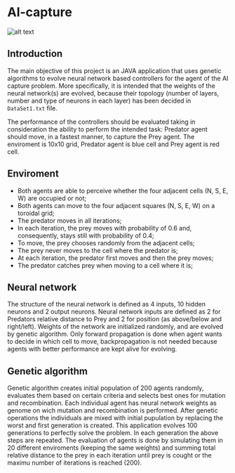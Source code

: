 # AI-capture

![alt text](https://github.com/IbrahimMuzaferija/AI-capture/master/enviroment-picture.png)

## Introduction

The main objective of this project is an JAVA application that uses genetic algorithms to evolve neural network based controllers for the agent of the AI capture problem. More specifically, it is intended that the weights of the neural network(s) are evolved, because their topology (number of layers, number and type of neurons in each layer) has been decided in ```DataSet1.txt``` file. 

The performance of the controllers should be evaluated taking in consideration the ability to perform the intended task: Predator agent should move, in a fastest manner, to capture the Prey agent. The enviroment is 10x10 grid, Predator agent is blue cell and Prey agent is red cell.



## Enviroment

- Both  agents  are  able  to  perceive  whether  the  four  adjacent  cells  (N,  S,  E,  W)  are  occupied  or  not;  
- Both  agents  can  move  to  the  four  adjacent  squares  (N,  S,  E,  W)  on  a  toroidal  grid;  
- The  predator  moves  in  all  iterations;  
- In  each  iteration,  the  prey  moves  with  probability  of  0.6  and,  consequently, stays  still  with  probability  of 0.4;
- To  move,  the  prey  chooses  randomly  from  the  adjacent  cells;
- The  prey never  moves  to  the  cell  where  the  predator  is;  
- At  each  iteration,  the  predator  first  moves  and  then the  prey  moves;  
- The  predator  catches  prey  when  moving  to  a  cell  where it  is;  



## Neural network

The  structure  of  the  neural  network  is  defined as 4 inputs, 10 hidden neurons and 2 output neurons. Neural network inputs are defined as 2 for Predators relative distance to Prey and 2 for position (as above/below and right/left). Weights of the network are initialized randomly, and are evolved by genetic algorithm. Only forward propagation is done when agent wants to decide in which cell to move, backpropagation is not needed because agents with better performance are kept alive for evolving.


## Genetic algorithm

Genetic algorithm creates initial population of 200 agents randomly, evaluates them based on certain criteria and selects best ones for mutation and recombination. Each individual agent has neural network weights as genome on wich mutation and recombination is performed. After genetic operations the individuals are mixed with initial pupulation by replacing the worst and first generation is created. This application evolves 100 generations to perfectly solve the problem. In each generation the above steps are repeated. The evaluation of agents is done by simulating them in 20 different enviroments (keeping the same weights) and summing total relative distance to the prey in each iteration until prey is cought or the maximu number of iterations is reached (200).
